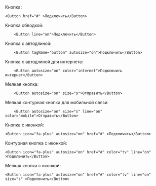 Кнопка:

    <Button href="#" >Подключить</Button>
		
Кнопка обводкой: 

		<Button line="on">Подключить</Button>
		
Кнопка с автодлиной:		

		<Button tagName="button" autosize="on">Подключить</Button>
		
Кнопка с автодлиной для интернета:		

		<Button autosize="on" color="internet">Подключить интернет</Button>		
		
Мелкая кнопка:		

		<Button autosize="on" size="s">Отправить</Button>	
		
Мелкая контурная кнопка для мобильной связи:		

		<Button autosize="on" size="s" line="on" color="mobile">Отправить</Button>	
			
Кнопка c иконкой:

    <Button icon="fa-plus" autosize="on" href="#" >Подключить</Button>	
		
Контурная кнопка c иконкой:

    <Button icon="fa-plus" autosize="on" href="#" color="tv" line="on" >Подключить</Button>		
		
Мелкая кнопка c иконкой:

    <Button icon="fa-plus" autosize="on" href="#" color="tv" line="on" size="s" >Подключить</Button>					